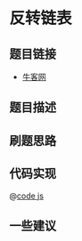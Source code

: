 # 反转链表

## 题目链接

- [牛客网]()


## 题目描述

## 刷题思路

## 代码实现

@[code js](@code/algorithm/sword-point/链表/reverseList.js)

## 一些建议

